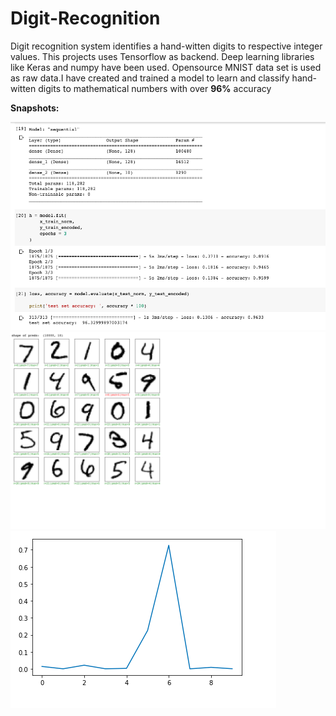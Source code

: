 # Digit-Recognition

Digit recognition system identifies a hand-witten digits to respective integer values. This projects uses Tensorflow as backend. Deep learning libraries like Keras and numpy have been used. Opensource MNIST data set is used as raw data.I have created and trained a model to learn and classify hand-witten digits to mathematical numbers with over **96%** accuracy

**Snapshots:**

<img src="Images/ss_1.png">

<img src="Images/ss_2.png">

<img src="Images/ss_3.png">
